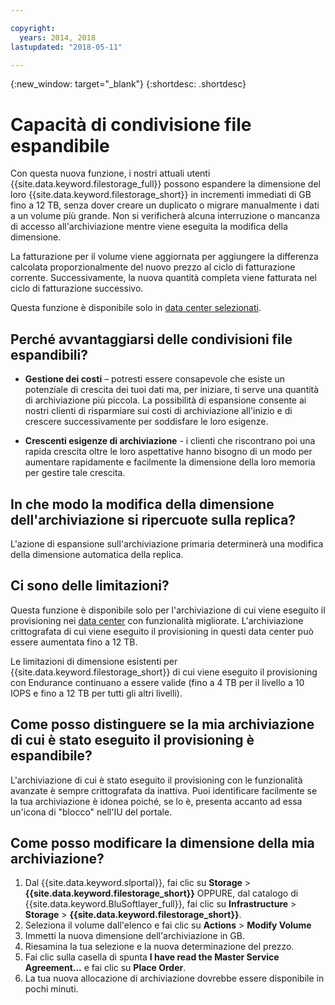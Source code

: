 ```yaml
---

copyright:
  years: 2014, 2018
lastupdated: "2018-05-11"

---
```

{:new_window: target="_blank"}
{:shortdesc: .shortdesc}

# Capacità di condivisione file espandibile

Con questa nuova funzione, i nostri attuali utenti {{site.data.keyword.filestorage_full}} possono espandere la dimensione del loro {{site.data.keyword.filestorage_short}} in incrementi immediati di GB fino a 12 TB, senza dover creare un duplicato o migrare manualmente i dati a un volume più grande.  Non si verificherà alcuna interruzione o mancanza di accesso all'archiviazione mentre viene eseguita la modifica della dimensione.  

La fatturazione per il volume viene aggiornata per aggiungere la differenza calcolata proporzionalmente del nuovo prezzo al ciclo di fatturazione corrente. Successivamente, la nuova quantità completa viene fatturata nel ciclo di fatturazione successivo.

Questa funzione è disponibile solo in [data center selezionati](new-ibm-block-and-file-storage-location-and-features.html). 

## Perché avvantaggiarsi delle condivisioni file espandibili?

- **Gestione dei costi** – potresti essere consapevole che esiste un potenziale di crescita dei tuoi dati ma, per iniziare, ti serve una quantità di archiviazione più piccola. La possibilità di espansione consente ai nostri clienti di risparmiare sui costi di archiviazione all'inizio e di crescere successivamente per soddisfare le loro esigenze.  

- **Crescenti esigenze di archiviazione** - i clienti che riscontrano poi una rapida crescita oltre le loro aspettative hanno bisogno di un modo per aumentare rapidamente e facilmente la dimensione della loro memoria per gestire tale crescita.

## In che modo la modifica della dimensione dell'archiviazione si ripercuote sulla replica?

L'azione di espansione sull'archiviazione primaria determinerà una modifica della dimensione automatica della replica.

## Ci sono delle limitazioni?

Questa funzione è disponibile solo per l'archiviazione di cui viene eseguito il provisioning nei [data center](new-ibm-block-and-file-storage-location-and-features.html) con funzionalità migliorate. L'archiviazione crittografata di cui viene eseguito il provisioning in questi data center può essere aumentata fino a 12 TB.  

Le limitazioni di dimensione esistenti per {{site.data.keyword.filestorage_short}} di cui viene eseguito il provisioning con Endurance continuano a essere valide (fino a 4 TB per il livello a 10 IOPS e fino a 12 TB per tutti gli altri livelli).

## Come posso distinguere se la mia archiviazione di cui è stato eseguito il provisioning è espandibile? 

L'archiviazione di cui è stato eseguito il provisioning con le funzionalità avanzate è sempre crittografata da inattiva. Puoi identificare facilmente se la tua archiviazione è idonea poiché, se lo è, presenta accanto ad essa un'icona di "blocco" nell'IU del portale. 

## Come posso modificare la dimensione della mia archiviazione?

1. Dal {{site.data.keyword.slportal}}, fai clic su **Storage** > **{{site.data.keyword.filestorage_short}}** OPPURE, dal catalogo di {{site.data.keyword.BluSoftlayer_full}}, fai clic su **Infrastructure** > **Storage** > **{{site.data.keyword.filestorage_short}}**.
2. Seleziona il volume dall'elenco e fai clic su **Actions** > **Modify Volume**
3. Immetti la nuova dimensione dell'archiviazione in GB.
4. Riesamina la tua selezione e la nuova determinazione del prezzo.
5. Fai clic sulla casella di spunta **I have read the Master Service Agreement...** e fai clic su **Place Order**.  
6. La tua nuova allocazione di archiviazione dovrebbe essere disponibile in pochi minuti.

